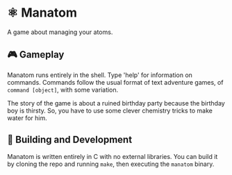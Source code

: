 # ⚛️ Manatom
A game about managing your atoms.

## 🎮 Gameplay
Manatom runs entirely in the shell. Type 'help' for information on commands.
Commands follow the usual format of text adventure games, of `command
[object]`, with some variation.

The story of the game is about a ruined birthday party because the birthday boy
is thirsty. So, you have to use some clever chemistry tricks to make water for
him.

## 🔧 Building and Development
Manatom is written entirely in C with no external libraries. You can build it
by cloning the repo and running `make`, then executing the `manatom` binary.
